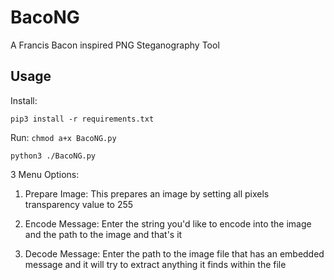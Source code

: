 # BacoNG
A Francis Bacon inspired PNG Steganography Tool

## Usage

Install:

`pip3 install -r requirements.txt`

Run:
`chmod a+x BacoNG.py`  

`python3 ./BacoNG.py`

3 Menu Options:

1. Prepare Image: This prepares an image by setting all pixels transparency value to 255

2. Encode Message: Enter the string you'd like to encode into the image and the path to the image and that's it

3. Decode Message: Enter the path to the image file that has an embedded message and it will try to extract anything it finds within the file
